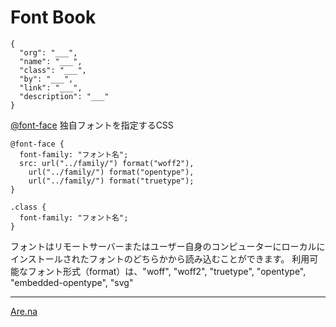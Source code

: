 # Font Book
```
{
  "org": "___",
  "name": "___",
  "class": "___",
  "by": "___",
  "link": "___",
  "description": "___"
}
```

[@font-face](https://developer.mozilla.org/ja/docs/Web/CSS/@font-face)
独自フォントを指定するCSS

```
@font-face {
  font-family: "フォント名";
  src: url("../family/") format("woff2"),
    url("../family/") format("opentype"),
    url("../family/") format("truetype");
}

.class {
  font-family: "フォント名";
}
```

フォントはリモートサーバーまたはユーザー自身のコンピューターにローカルにインストールされたフォントのどちらかから読み込むことができます。
利用可能なフォント形式（format）は、"woff", "woff2", "truetype", "opentype", "embedded-opentype", "svg"

___

[Are.na](https://www.are.na/kazuma-sasajima/font-book)
